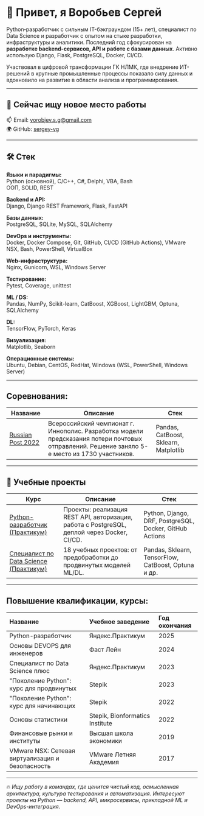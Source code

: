 # 👋 Привет, я Воробьев Сергей

Python‑разработчик с сильным IT-бэкграундом (15+ лет), специалист по Data Science и разработчик с опытом на стыке разработки, инфраструктуры и аналитики. Последний год сфокусирован на **разработке backend-сервисов, API и работе с базами данных**. Активно использую Django, Flask, PostgreSQL, Docker, CI/CD.  

Участвовал в цифровой трансформации ГК НЛМК, где внедрение ИТ-решений в крупные промышленные процессы показало силу данных и вдохновило на развитие в области анализа и программирования.

---

## 🚀 Сейчас ищу новое место работы
📫 Email: vorobjev.s.g@gmail.com  
🌍 GitHub: [sergey-vg](https://github.com/sergey-vg)

---

## 🛠 Стек

**Языки и парадигмы:**  
Python (основной), C/C++, C#, Delphi, VBA, Bash  
ООП, SOLID, REST

**Backend и API:**  
Django, Django REST Framework, Flask, FastAPI

**Базы данных:**  
PostgreSQL, SQLite, MySQL, SQLAlchemy

**DevOps и инструменты:**  
Docker, Docker Compose, Git, GitHub, CI/CD (GitHub Actions), VMware NSX, Bash, PowerShell, VirtualBox

**Web-инфраструктура:**  
Nginx, Gunicorn, WSL, Windows Server

**Тестирование:**  
Pytest, Coverage, unittest

**ML / DS:**  
Pandas, NumPy, Scikit-learn, CatBoost, XGBoost, LightGBM, Optuna, SQLAlchemy

**DL:**  
TensorFlow, PyTorch, Keras

**Визуализация:**  
Matplotlib, Seaborn

**Операционные системы:**  
Ubuntu, Debian, CentOS, RedHat, Windows (WSL, PowerShell, Windows Server)

---

## Соревнования:

| Название                                                     | Описание                                                     | Стек                                                  |
| ------------------------------------------------------------ | ------------------------------------------------------------ | ------------------------------------------------------------ |
| [Russian Post 2022](https://github.com/sergey-vg/russian-post-2022) |Всероссийский чемпионат г. Иннополис. Разработка модели предсказания потери почтовых отправлений. Решение заняло 5-е место из 1730 участников. | Pandas, CatBoost, Sklearn, Matplotlib|

---

## 📁 Учебные проекты

| Курс | Описание | Стек |
|------|----------|------|
| [Python-разработчик (Практикум)](https://github.com/sergey-vg/yandex-python-course) | Проекты: реализация REST API, авторизация, работа с PostgreSQL, деплой через Docker, CI/CD. | Python, Django, DRF, PostgreSQL, Docker, GitHub Actions |
| [Специалист по Data Science (Практикум)](https://github.com/sergey-vg/yandex-ds-course) | 18 учебных проектов: от предобработки до продвинутых моделей ML/DL. | Pandas, Sklearn, TensorFlow, CatBoost, Optuna и др. |

---

## Повышение квалификации, курсы:
| Название | Учебное заведение| Год окончания |
| :---------- | :---------- | :---------- |
| Python-разработчик | Яндекс.Практикум | 2025 |
| Основы DEVOPS для инженеров | Фаст Лейн | 2024 |
| Специалист по Data Science плюс | Яндекс.Практикум | 2023 |
| "Поколение Python": курс для продвинутых | Stepik | 2023 |
| "Поколение Python": курс для начинающих | Stepik | 2022 |
| Основы статистики | Stepik, Bionformatics Institute | 2022 |
| Финансовые рынки и институты | Высшая школа экономики | 2019 |
| VMware NSX: Сетевая виртуализация и безопасность | VMware Летняя Академия | 2017 |

---

🔥 *Ищу работу в командах, где ценится чистый код, осмысленная архитектура, культура тестирования и автоматизация. Интересуют проекты на Python — backend, API, микросервисы, прикладной ML и DevOps-интеграция.*
